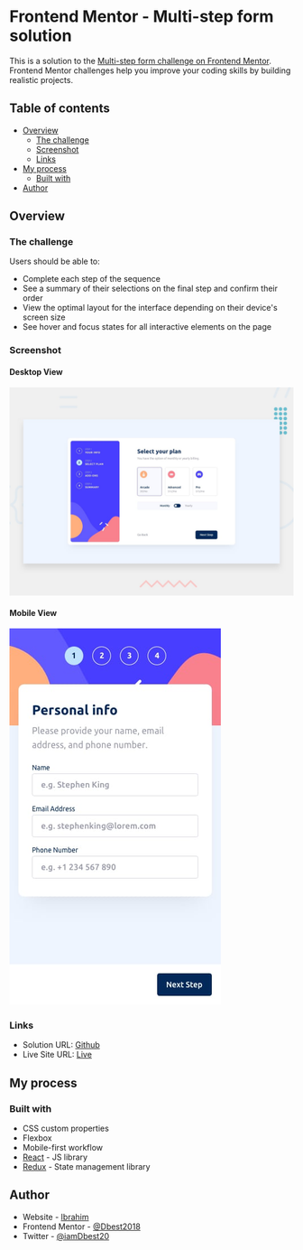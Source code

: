 # Frontend Mentor - Multi-step form solution

This is a solution to the [Multi-step form challenge on Frontend Mentor](https://www.frontendmentor.io/challenges/multistep-form-YVAnSdqQBJ). Frontend Mentor challenges help you improve your coding skills by building realistic projects.

## Table of contents

- [Overview](#overview)
  - [The challenge](#the-challenge)
  - [Screenshot](#screenshot)
  - [Links](#links)
- [My process](#my-process)
  - [Built with](#built-with)
- [Author](#author)

## Overview

### The challenge

Users should be able to:

- Complete each step of the sequence
- See a summary of their selections on the final step and confirm their order
- View the optimal layout for the interface depending on their device's screen size
- See hover and focus states for all interactive elements on the page

### Screenshot

#### Desktop View

![](./public/design/desktop-preview.jpg)

#### Mobile View

![](./public/design/mobile-design-step-1.jpg)

### Links

- Solution URL: [Github](https://github.com/Dbest2018/Form-it)
- Live Site URL: [Live](https://form-it-dam.netlify.app/)

## My process

### Built with

- CSS custom properties
- Flexbox
- Mobile-first workflow
- [React](https://reactjs.org/) - JS library
- [Redux](https://react-redux.js.org/) - State management library

## Author

- Website - [Ibrahim](https://iam-ibrahim.netlify.app/)
- Frontend Mentor - [@Dbest2018](https://www.frontendmentor.io/profile/Dbest2018)
- Twitter - [@iamDbest20](https://www.twitter.com/iamDbest20)
